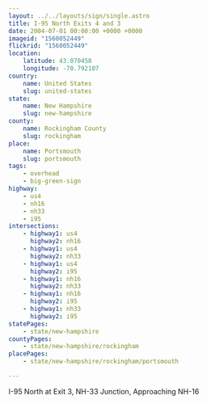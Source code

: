 ```yaml
---
layout: ../../layouts/sign/single.astro
title: I-95 North Exits 4 and 3
date: 2004-07-01 00:00:00 +0000 +0000
imageid: "1560052449"
flickrid: "1560052449"
location:
    latitude: 43.070458
    longitude: -70.792107
country:
    name: United States
    slug: united-states
state:
    name: New Hampshire
    slug: new-hampshire
county:
    name: Rockingham County
    slug: rockingham
place:
    name: Portsmouth
    slug: portsmouth
tags:
    - overhead
    - big-green-sign
highway:
    - us4
    - nh16
    - nh33
    - i95
intersections:
    - highway1: us4
      highway2: nh16
    - highway1: us4
      highway2: nh33
    - highway1: us4
      highway2: i95
    - highway1: nh16
      highway2: nh33
    - highway1: nh16
      highway2: i95
    - highway1: nh33
      highway2: i95
statePages:
    - state/new-hampshire
countyPages:
    - state/new-hampshire/rockingham
placePages:
    - state/new-hampshire/rockingham/portsmouth

---
```

I-95 North at Exit 3, NH-33 Junction, Approaching NH-16